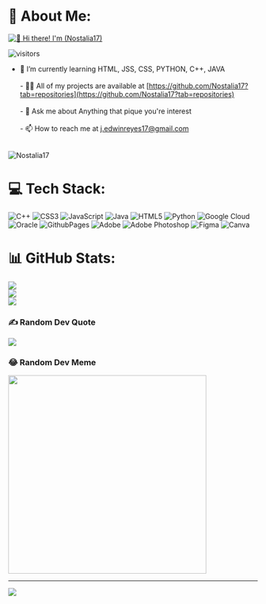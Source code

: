 # 💫 About Me:
[<img src="https://raw.githubusercontent.com/Raymo111/Raymo111/master/intro.gif" alt="👋 Hi there! I'm (Nostalia17)" title="👋 Hi there! I'm (Nostalia17)|https://Nostalia.17)"/>](https://Nostalia.17/)

![visitors](https://vbr.nathanchung.dev/badge?page_id=Raymo111.Raymo111&color=00cf00)


- 🌱 I’m currently learning HTML, JSS, CSS, PYTHON, C++, JAVA<br><br>- 👨‍💻 All of my projects are available at [https://github.com/Nostalia17?tab=repositories](https://github.com/Nostalia17?tab=repositories)<br><br>- 💬 Ask me about Anything that pique you're interest<br><br>- 📫 How to reach me  at j.edwinreyes17@gmail.com<br><br>

<p align="left"> <img src="https://komarev.com/ghpvc/?username=Nostalia17&label=Profile%20views&color=0e75b6&style=flat" alt="Nostalia17" /> </p>

# 💻 Tech Stack:
![C++](https://img.shields.io/badge/c++-%2300599C.svg?style=for-the-badge&logo=c%2B%2B&logoColor=white) ![CSS3](https://img.shields.io/badge/css3-%231572B6.svg?style=for-the-badge&logo=css3&logoColor=white) ![JavaScript](https://img.shields.io/badge/javascript-%23323330.svg?style=for-the-badge&logo=javascript&logoColor=%23F7DF1E) ![Java](https://img.shields.io/badge/java-%23ED8B00.svg?style=for-the-badge&logo=openjdk&logoColor=white) ![HTML5](https://img.shields.io/badge/html5-%23E34F26.svg?style=for-the-badge&logo=html5&logoColor=white) ![Python](https://img.shields.io/badge/python-3670A0?style=for-the-badge&logo=python&logoColor=ffdd54) ![Google Cloud](https://img.shields.io/badge/GoogleCloud-%234285F4.svg?style=for-the-badge&logo=google-cloud&logoColor=white) ![Oracle](https://img.shields.io/badge/Oracle-F80000?style=for-the-badge&logo=oracle&logoColor=white) ![GithubPages](https://img.shields.io/badge/github%20pages-121013?style=for-the-badge&logo=github&logoColor=white) ![Adobe](https://img.shields.io/badge/adobe-%23FF0000.svg?style=for-the-badge&logo=adobe&logoColor=white) ![Adobe Photoshop](https://img.shields.io/badge/adobe%20photoshop-%2331A8FF.svg?style=for-the-badge&logo=adobe%20photoshop&logoColor=white) ![Figma](https://img.shields.io/badge/figma-%23F24E1E.svg?style=for-the-badge&logo=figma&logoColor=white) ![Canva](https://img.shields.io/badge/Canva-%2300C4CC.svg?style=for-the-badge&logo=Canva&logoColor=white)
# 📊 GitHub Stats:
![](https://github-readme-stats.vercel.app/api?username=Nostalia17&theme=dark&hide_border=false&include_all_commits=false&count_private=false)<br/>
![](https://github-readme-streak-stats.herokuapp.com/?user=Nostalia17&theme=dark&hide_border=false)<br/>
![](https://github-readme-stats.vercel.app/api/top-langs/?username=Nostalia17&theme=dark&hide_border=false&include_all_commits=false&count_private=false&layout=compact)


### ✍️ Random Dev Quote
![](https://quotes-github-readme.vercel.app/api?type=horizontal&theme=radical)

### 😂 Random Dev Meme
<img src='https://randommeme-five.vercel.app/' style="height: 400px;"/>

---
[![](https://visitcount.itsvg.in/api?id=Nostalia17&icon=0&color=0)](https://visitcount.itsvg.in)

<!-- Proudly created with GPRM ( https://gprm.itsvg.in ) -->
